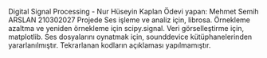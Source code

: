 Digital Signal Processing - Nur Hüseyin Kaplan
Ödevi yapan: Mehmet Semih ARSLAN 210302027
Projede Ses işleme ve analiz için, librosa. Örnekleme azaltma ve yeniden örnekleme için scipy.signal. Veri görselleştirme için, matplotlib. Ses dosyalarını oynatmak için, sounddevice kütüphanelerinden yararlanılmıştır.
Tekrarlanan kodların açıklaması yapılmamıştır.
